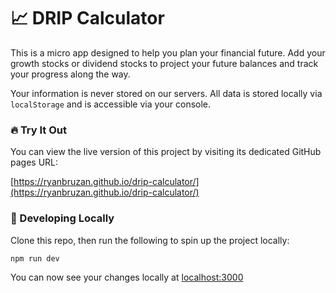 # 📈 DRIP Calculator

This is a micro app designed to help you plan your financial future.  Add your growth stocks or dividend stocks to project your future balances and track your progress along the way.

Your information is never stored on our servers.  All data is stored locally via `localStorage` and is accessible via your console.

### 🔥 Try It Out

You can view the live version of this project by visiting its dedicated GitHub pages URL:

[https://ryanbruzan.github.io/drip-calculator/](https://ryanbruzan.github.io/drip-calculator/)

### 🚀 Developing Locally

Clone this repo, then run the following to spin up the project locally:

```shell
npm run dev
```

You can now see your changes locally at [localhost:3000](http://localhost:3000)
